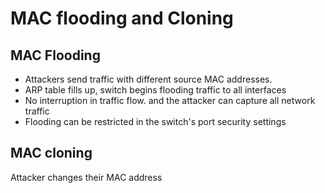 # MAC flooding and Cloning

## MAC Flooding

* Attackers send traffic with different source MAC addresses.&#x20;
* ARP table fills up, switch begins flooding traffic to all interfaces
* No interruption in traffic flow. and the attacker can capture all network traffic
* Flooding can be restricted in the switch's port security settings

## MAC cloning&#x20;

Attacker changes their MAC address
